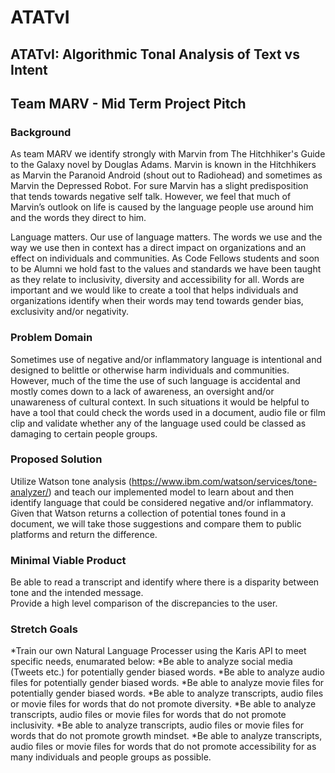 # ATATvI
## ATATvI: Algorithmic Tonal Analysis of Text vs Intent

## Team MARV - Mid Term Project Pitch

### Background
As team MARV we identify strongly with Marvin from The Hitchhiker's Guide to the Galaxy novel by Douglas Adams. Marvin is known in the Hitchhikers as Marvin the Paranoid Android (shout out to Radiohead) and sometimes as Marvin the Depressed Robot. For sure Marvin has a slight predisposition that tends towards negative self talk. However, we feel that much of Marvin’s outlook on life is caused by the language people use around him and the words they direct to him.

Language matters. Our use of language matters. The words we use and the way we use then in context has a direct impact on organizations and an effect on individuals and communities. As Code Fellows students and soon to be Alumni we hold fast to the values and standards we have been taught as they relate to inclusivity, diversity and accessibility for all. Words are important and we would like to create a tool that helps individuals and organizations identify when their words may tend towards gender bias, exclusivity and/or negativity.


### Problem Domain
Sometimes use of negative and/or inflammatory language is intentional and designed to belittle or otherwise harm individuals and communities. However, much of the time the use of such language is accidental and mostly comes down to a lack of awareness, an oversight and/or unawareness of cultural context. In such situations it would be helpful to have a tool that could check the words used in a document, audio file or film clip and validate whether any of the language used could be classed as damaging to certain people groups.


### Proposed Solution
Utilize Watson tone analysis (https://www.ibm.com/watson/services/tone-analyzer/) and teach our implemented model to learn about and then identify language that could be considered negative and/or inflammatory. Given that Watson returns a collection of potential tones found in a document, we will take those suggestions and compare them to public platforms and return the difference.

### Minimal Viable Product
Be able to read a transcript and identify where there is a disparity between tone and the intended message.  
Provide a high level comparison of the discrepancies to the user.


### Stretch Goals
*Train our own Natural Language Processer using the Karis API to meet specific needs, enumarated below: 
*Be able to analyze social media (Tweets etc.) for potentially gender biased words.
*Be able to analyze audio files for potentially gender biased words.
*Be able to analyze movie files for potentially gender biased words.
*Be able to analyze transcripts, audio files or movie files for words that do not promote diversity.
*Be able to analyze transcripts, audio files or movie files for words that do not promote inclusivity.
*Be able to analyze transcripts, audio files or movie files for words that do not promote growth mindset.
*Be able to analyze transcripts, audio files or movie files for words that do not promote accessibility for as many individuals and people groups as possible.

